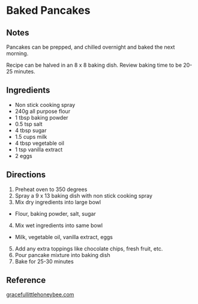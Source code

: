 # Baked Pancakes

## Notes

Pancakes can be prepped, and chilled overnight and baked the next morning.

Recipe can be halved in an 8 x 8 baking dish. Review baking time to be 20-25 minutes.

## Ingredients

* Non stick cooking spray
* 240g all purpose flour
* 1 tbsp baking powder
* 0.5 tsp salt
* 4 tbsp sugar
* 1.5 cups milk
* 4 tbsp vegetable oil
* 1 tsp vanilla extract
* 2 eggs

## Directions

1. Preheat oven to 350 degrees
2. Spray a 9 x 13 baking dish with non stick cooking spray
3. Mix dry ingredients into large bowl
  * Flour, baking powder, salt, sugar
4. Mix wet ingredients into same bowl
  * Milk, vegetable oil, vanilla extract, eggs
5. Add any extra toppings like chocolate chips, fresh fruit, etc.
6. Pour pancake mixture into baking dish
7. Bake for 25-30 minutes

## Reference

[gracefullittlehoneybee.com](https://www.gracefullittlehoneybee.com/cinnamon-sugar-pancake-squares/#recipe)
